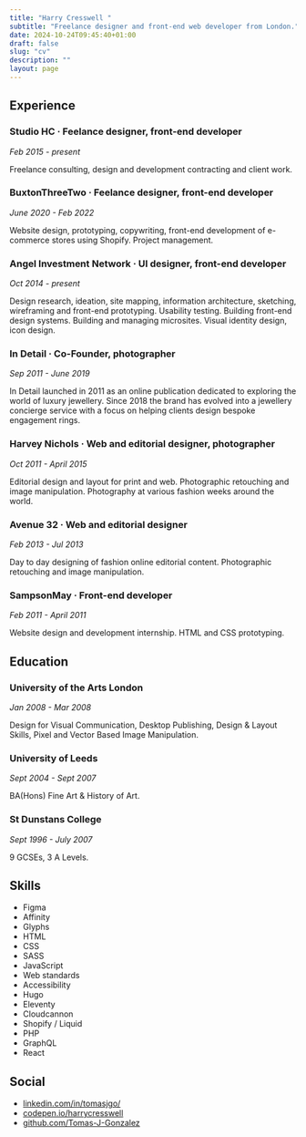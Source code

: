 ```yaml
---
title: "Harry Cresswell "
subtitle: "Freelance designer and front-end web developer from London."
date: 2024-10-24T09:45:40+01:00
draft: false
slug: "cv"
description: ""
layout: page
---
```


## Experience

### Studio HC · Feelance designer, front-end developer
_Feb 2015 - present_

Freelance consulting, design and development contracting and client work. 

### BuxtonThreeTwo · Feelance designer, front-end developer
_June 2020 - Feb 2022_

Website design, prototyping, copywriting, front-end development of e-commerce stores using Shopify. Project management.

### Angel Investment Network · UI designer, front-end developer
_Oct 2014 - present_

Design research, ideation, site mapping, information architecture, sketching, wireframing and front-end prototyping. Usability testing. Building front-end design systems. Building and managing microsites. Visual identity design, icon design.

### In Detail · Co-Founder, photographer
_Sep 2011 - June 2019_

In Detail launched in 2011 as an online publication dedicated to exploring the world of luxury jewellery. Since 2018 the brand has evolved into a jewellery concierge service with a focus on helping clients design bespoke engagement rings.

### Harvey Nichols · Web and editorial designer, photographer
_Oct 2011 - April 2015_

Editorial design and layout for print and web. Photographic retouching and image manipulation. Photography at various fashion weeks around the world.

### Avenue 32 · Web and editorial designer
_Feb 2013 - Jul 2013_

Day to day designing of fashion online editorial content. Photographic retouching and image manipulation.

### SampsonMay · Front-end developer
_Feb 2011 - April 2011_

Website design and development internship. HTML and CSS prototyping.


## Education

### University of the Arts London
_Jan 2008 - Mar 2008_

Design for Visual Communication, Desktop Publishing, Design & Layout
Skills, Pixel and Vector Based Image Manipulation.

### University of Leeds
_Sept 2004 - Sept 2007_

BA(Hons) Fine Art & History of Art.

### St Dunstans College
_Sept 1996 - July 2007_

9 GCSEs, 3 A Levels.

## Skills

- Figma
- Affinity
- Glyphs
- HTML
- CSS
- SASS
- JavaScript
- Web standards
- Accessibility
- Hugo
- Eleventy
- Cloudcannon
- Shopify / Liquid
- PHP
- GraphQL
- React

## Social

- [linkedin.com/in/tomasjgo/](https://www.linkedin.com/in/tomasjgo/)
- [codepen.io/harrycresswell](https://codepen.io/harrycresswell)
- [github.com/Tomas-J-Gonzalez](https://github.com/Tomas-J-Gonzalez)
